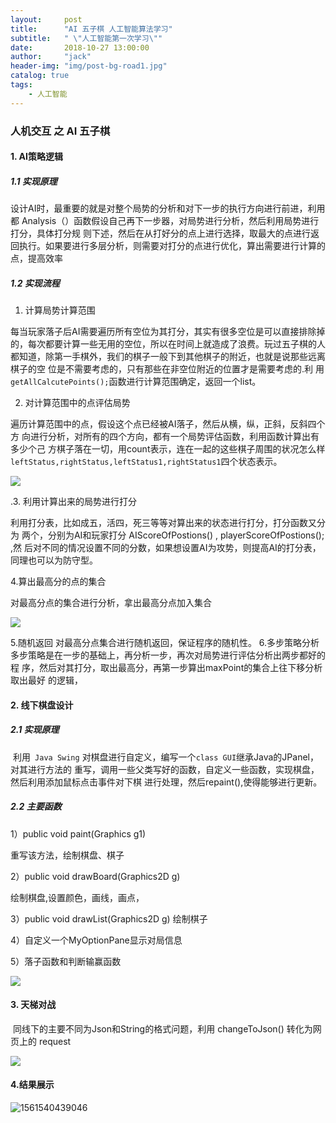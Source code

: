 ```yaml
---
layout:     post
title:      "AI 五子棋 人工智能算法学习"
subtitle:   " \"人工智能第一次学习\""
date:       2018-10-27 13:00:00
author:     "jack"
header-img: "img/post-bg-road1.jpg"
catalog: true
tags:
    - 人工智能
---
```


### 人机交互 之 AI 五子棋  

#### 1. AI策略逻辑

##### 1.1 实现原理

   设计AI时，最重要的就是对整个局势的分析和对下一步的执行方向进行前进，利用都 Analysis（）函数假设自己再下一步器，对局势进行分析，然后利用局势进行打分，具体打分规 则下述，然后在从打好分的点上进行选择，取最大的点进行返回执行。如果要进行多层分析，则需要对打分的点进行优化，算出需要进行计算的点，提高效率

##### 1.2 实现流程

1. 计算局势计算范围

每当玩家落子后AI需要遍历所有空位为其打分，其实有很多空位是可以直接排除掉 的，每次都要计算一些无用的空位，所以在时间上就造成了浪费。玩过五子棋的人都知道，除第一手棋外，我们的棋子一般下到其他棋子的附近，也就是说那些远离棋子的空 位是不需要考虑的，只有那些在非空位附近的位置才是需要考虑的.利
用` getAllCalcutePoints(); `函数进行计算范围确定，返回一个list。

2. 对计算范围中的点评估局势

遍历计算范围中的点，假设这个点已经被AI落子，然后从横，纵，正斜，反斜四个方 向进行分析，对所有的四个方向，都有一个局势评估函数，利用函数计算出有多少个己 方棋子落在一切，用count表示，连在一起的这些棋子周围的状况怎么样 `leftStatus,rightStatus,leftStatus1,rightStatus1`四个状态表示。

![](https://jackyanghc-picture.oss-cn-beijing.aliyuncs.com/20190626170717.png)

 .3. 利用计算出来的局势进行打分

​     利用打分表，比如成五，活四，死三等等对算出来的状态进行打分，打分函数又分为 两个，分别为AI和玩家打分 AIScoreOfPostions() , playerScoreOfPostions(); ,然 后对不同的情况设置不同的分数，如果想设置AI为攻势，则提高AI的打分表，同理也可以为防守型。

  4.算出最高分的点的集合

   对最高分点的集合进行分析，拿出最高分点加入集合

![](https://jackyanghc-picture.oss-cn-beijing.aliyuncs.com/20190626170944.png)

  5.随机返回 对最高分点集合进行随机返回，保证程序的随机性。
   6.多步策略分析 多步策略是在一步的基础上，再分析一步，再次对局势进行评估分析出两步都好的程
序，然后对其打分，取出最高分，再第一步算出maxPoint的集合上往下移分析取出最好
的逻辑，

#### 2. 线下棋盘设计

##### 2.1 实现原理

​    利用` Java Swing` 对棋盘进行自定义，编写一个`class GUI`继承Java的JPanel，对其进行方法的 重写，调用一些父类写好的函数，自定义一些函数，实现棋盘，然后利用添加鼠标点击事件对下棋
进行处理，然后repaint(),使得能够进行更新。

##### 2.2 主要函数

1）public void paint(Graphics g1) 

重写该方法，绘制棋盘、棋子 

2）public void drawBoard(Graphics2D g) 

绘制棋盘,设置颜色，画线，画点，

3）public void drawList(Graphics2D g) 绘制棋子 

4）自定义一个MyOptionPane显示对局信息

5）落子函数和判断输赢函数

![](https://jackyanghc-picture.oss-cn-beijing.aliyuncs.com/20190626171255.png)

#### 3. 天梯对战

​    同线下的主要不同为Json和String的格式问题，利用 changeToJson() 转化为网页上的 request

![](https://jackyanghc-picture.oss-cn-beijing.aliyuncs.com/20190626171421.png)



#### 4.结果展示

![1561540439046](C:\Users\11788\AppData\Roaming\Typora\typora-user-images\1561540439046.png)